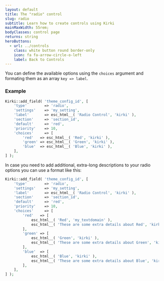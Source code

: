 ```yaml
---
layout: default
title: The "radio" control
slug: radio
subtitle: Learn how to create controls using Kirki
mainMaxWidth: 55rem;
bodyClasses: control page
returns: string
heroButtons:
  - url: ../controls
    class: white button round border-only
    icon: fa fa-arrow-circle-o-left
    label: Back to Controls
---
```


You can define the available options using the `choices` argument and formating them as an array `key => label`.

### Example

```php
Kirki::add_field( 'theme_config_id', [
	'type'        => 'radio',
	'settings'    => 'my_setting',
	'label'       => esc_html__( 'Radio Control', 'kirki' ),
	'section'     => 'section_id',
	'default'     => 'red',
	'priority'    => 10,
	'choices'     => [
		'red'   => esc_html__( 'Red', 'kirki' ),
		'green' => esc_html__( 'Green', 'kirki' ),
		'blue'  => esc_html__( 'Blue', 'kirki' ),
	],
] );
```

In case you need to add additional, extra-long descriptions to your radio options you can use a format like this:

```php
Kirki::add_field( 'theme_config_id', [
	'type'        => 'radio',
	'settings'    => 'my_setting',
	'label'       => esc_html__( 'Radio Control', 'kirki' ),
	'section'     => 'section_id',
	'default'     => 'red',
	'priority'    => 10,
	'choices'     => [
		'red'   => [
			esc_html__( 'Red', 'my_textdomain' ),
			esc_html__( 'These are some extra details about Red', 'kirki' ),
		],
		'green' => [
			esc_html__( 'Green', 'kirki' ),
			esc_html__( 'These are some extra details about Green', 'kirki' ),
		],
		'blue'  => [
			esc_html__( 'Blue', 'kirki' ),
			esc_html__( 'These are some extra details about Blue', 'kirki' ),
		],
	],
] );
```
